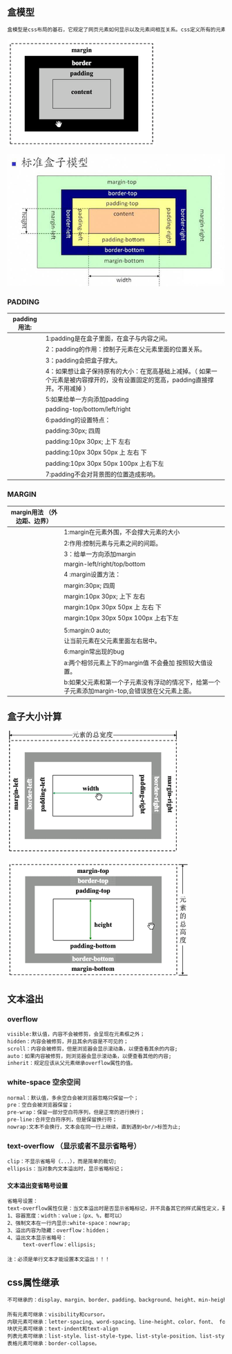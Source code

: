 ## 盒模型

```txt
盒模型是css布局的基石，它规定了网页元素如何显示以及元素间相互关系。css定义所有的元素都可以拥有像盒子一样的外形和平面空间。即都包含内容区、补白（填充）、边框、边界(外边距)这就是盒模型。
```

![](img\图片1.png)



![](img\图片2.png)





### PADDING

| padding用法: |                                                              |
| :----------: | :----------------------------------------------------------- |
|              | 1:padding是在盒子里面，在盒子与内容之间。                    |
|              | 2：padding的作用：控制子元素在父元素里面的位置关系。         |
|              | 3：padding会把盒子撑大。                                     |
|              | 4：如果想让盒子保持原有的大小：在宽高基础上减掉。（ 如果一个元素是被内容撑开的，没有设置固定的宽高，padding直接撑开。不用减掉 ） |
|              | 5:如果给单一方向添加padding                                  |
|              | padding-top/bottom/left/right                                |
|              | 6:padding的设置特点：                                        |
|              | padding:30px;    四周                                        |
|              | padding:10px 30px;     上下     左右                         |
|              | padding:10px 30px 50px    上   左右    下                    |
|              | padding:10px 30px 50px 100px     上右下左                    |
|              | 7:padding不会对背景图的位置造成影响。                        |

### MARGIN

| margin用法    （外边距、边界） |                                                              |
| ------------------------------ | ------------------------------------------------------------ |
|                                | 1:margin在元素外围，不会撑大元素的大小                       |
|                                | 2:作用:控制元素与元素之间的间距。                            |
|                                | 3：给单一方向添加margin                                      |
|                                | margin-left/right/top/bottom                                 |
|                                | 4 :margin设置方法：                                          |
|                                | margin:30px;    四周                                         |
|                                | margin:10px 30px;     上下     左右                          |
|                                | margin:10px 30px 50px    上   左右    下                     |
|                                | margin:10px 30px 50px 100px     上右下左                     |
|                                |                                                              |
|                                | 5:margin:0 auto;                                             |
|                                | 让当前元素在父元素里面左右居中。                             |
|                                | 6:margin常出现的bug                                          |
|                                | a:两个相邻元素上下的margin值 不会叠加 按照较大值设置。       |
|                                | b:如果父元素和第一个子元素没有浮动的情况下，给第一个子元素添加margin-top,会错误放在父元素上面。 |



## 盒子大小计算

![](img\图片3.png)

![](img\图片4.png)



## 文本溢出

### overflow

```txt
visible:默认值，内容不会被修剪，会呈现在元素框之外；
hidden：内容会被修剪，并且其余内容是不可见的；
scroll：内容会被修剪，但是浏览器会显示滚动条，以便查看其余的内容;
auto：如果内容被修剪，则浏览器会显示滚动条，以便查看其他的内容;
inherit：规定应该从父元素继承overflow属性的值。
```



### white-space 空余空间

```txt
normal：默认值，多余空白会被浏览器忽略只保留一个；
pre：空白会被浏览器保留；
pre-wrap：保留一部分空白符序列，但是正常的进行换行；
pre-line:合并空白符序列，但是保留换行符；
nowrap:文本不会换行，文本会在同一行上继续，直到遇到<br/>标签为止;
```



### text-overflow   （显示或者不显示省略号）

```txt
clip：不显示省略号（...），而是简单的裁切;
ellipsis：当对象内文本溢出时，显示省略标记；
```





#### 文本溢出变省略号设置

```txt
省略号设置：
text-overflow属性仅是：当文本溢出时是否显示省略标记，并不具备其它的样式属性定义，要实现溢出时产生省略号的效果还需定义：
1、容器宽度：width：value；（px、%，都可以）
2、强制文本在一行内显示:white-space：nowrap;
3、溢出内容为隐藏：overflow：hidden；
4、溢出文本显示省略号：
     text-overflow：ellipsis;
                        
注：必须是单行文本才能设置本文溢出！！！
```

## css属性继承

```txt
不可继承的：display、margin、border、padding、background、height、min-height、max- height、、min-width、max-width、overflow、position、left、right、top、 bottom、z-index、float、clear、table-layout、vertical-align

所有元素可继承：visibility和cursor。
内联元素可继承：letter-spacing、word-spacing、line-height、color、font、 font-family、font-size、font-style、font-variant、font-weight、text- decoration、text-transform。
块状元素可继承：text-indent和text-align
列表元素可继承：list-style、list-style-type、list-style-position、list-style-image。
表格元素可继承：border-collapse。
```


